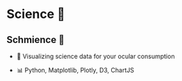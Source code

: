# Science 👖
## Schmience 👖

- 🔬 Visualizing science data for your ocular consumption

- 📊 Python, Matplotlib, Plotly, D3, ChartJS

<!--
**sciencepants/sciencepants** is a ✨ _special_ ✨ repository because its `README.md` (this file) appears on your GitHub profile.

Here are some ideas to get you started:

- 🔭 I’m currently working on ...
- 🌱 I’m currently learning ...
- 👯 I’m looking to collaborate on ...
- 🤔 I’m looking for help with ...
- 💬 Ask me about ...
- 📫 How to reach me: ...
- 😄 Pronouns: ...
- ⚡ Fun fact: ...
-->
